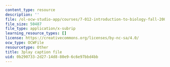 ```yaml
---
content_type: resource
description: ''
file: /ol-ocw-studio-app/courses/7-012-introduction-to-biology-fall-2004/0b2907332d2714d880e96c6e97bbd4bb_m4Gvu90Ydw.srt
file_size: 50487
file_type: application/x-subrip
learning_resource_types: []
license: https://creativecommons.org/licenses/by-nc-sa/4.0/
ocw_type: OCWFile
resourcetype: Other
title: 3play caption file
uid: 0b290733-2d27-14d8-80e9-6c6e97bbd4bb
---
```

